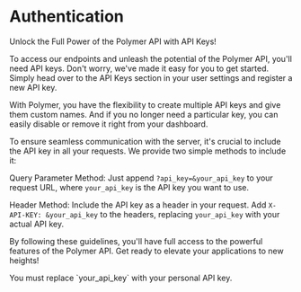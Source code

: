 # Authentication

Unlock the Full Power of the Polymer API with API Keys!

To access our endpoints and unleash the potential of the Polymer API, you'll need API keys. Don't worry, we've made it easy for you to get started. Simply head over to the API Keys section in your user settings and register a new API key.

With Polymer, you have the flexibility to create multiple API keys and give them custom names. And if you no longer need a particular key, you can easily disable or remove it right from your dashboard.

To ensure seamless communication with the server, it's crucial to include the API key in all your requests. We provide two simple methods to include it:

Query Parameter Method:
Just append `?api_key=&your_api_key` to your request URL, where `your_api_key` is the API key you want to use.

Header Method:
Include the API key as a header in your request. Add `X-API-KEY: &your_api_key` to the headers, replacing `your_api_key` with your actual API key.

By following these guidelines, you'll have full access to the powerful features of the Polymer API. Get ready to elevate your applications to new heights!

<aside class="success">You must replace `your_api_key` with your personal API key.</aside>